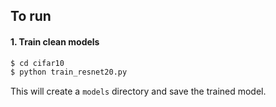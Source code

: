 ## To run

#### 1. Train clean models

```python
$ cd cifar10 
$ python train_resnet20.py
```
This will create a `models` directory and save the trained model. 

